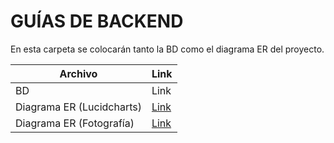 # GUÍAS DE BACKEND

En esta carpeta se colocarán tanto la BD como el diagrama ER del proyecto.



| Archivo|Link|
|--------------------|--------------------------------------------------------------|
|BD|Link | [Link](https://github.com/Pancratzia/Rocket.net/pull/2)  |
|Diagrama ER (Lucidcharts)| [Link](https://lucid.app/lucidchart/b83b6444-10e7-4a5d-9897-2166e3dab538/edit?invitationId=inv_16ae338d-ab75-4e25-a9e8-6992a1a05bc2)  |
|Diagrama ER (Fotografía)| [Link]()  |
